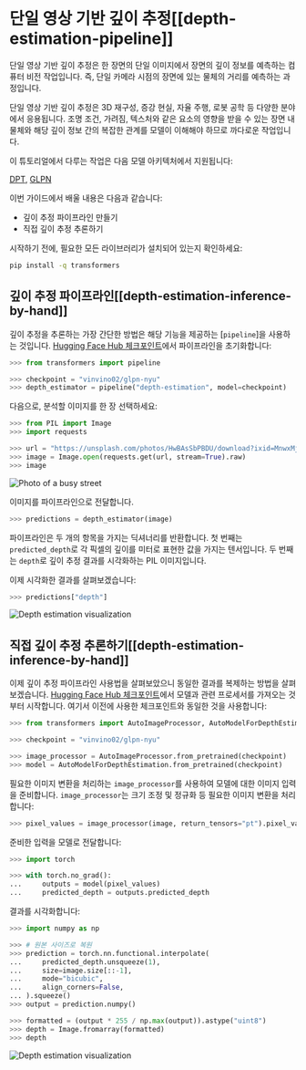<!--Copyright 2023 The HuggingFace Team. All rights reserved.

Licensed under the Apache License, Version 2.0 (the "License"); you may not use this file except in compliance with
the License. You may obtain a copy of the License at

http://www.apache.org/licenses/LICENSE-2.0

Unless required by applicable law or agreed to in writing, software distributed under the License is distributed on
an "AS IS" BASIS, WITHOUT WARRANTIES OR CONDITIONS OF ANY KIND, either express or implied. See the License for the
specific language governing permissions and limitations under the License.

⚠️ Note that this file is in Markdown but contain specific syntax for our doc-builder (similar to MDX) that may not be
rendered properly in your Markdown viewer.

-->

# 단일 영상 기반 깊이 추정[[depth-estimation-pipeline]]

단일 영상 기반 깊이 추정은 한 장면의 단일 이미지에서 장면의 깊이 정보를 예측하는 컴퓨터 비전 작업입니다.
즉, 단일 카메라 시점의 장면에 있는 물체의 거리를 예측하는 과정입니다.

단일 영상 기반 깊이 추정은 3D 재구성, 증강 현실, 자율 주행, 로봇 공학 등 다양한 분야에서 응용됩니다. 
조명 조건, 가려짐, 텍스처와 같은 요소의 영향을 받을 수 있는 장면 내 물체와 해당 깊이 정보 간의 복잡한 관계를 모델이 이해해야 하므로 까다로운 작업입니다.


<Tip>
이 튜토리얼에서 다루는 작업은 다음 모델 아키텍처에서 지원됩니다:

<!--This tip is automatically generated by `make fix-copies`, do not fill manually!-->

[DPT](../model_doc/dpt), [GLPN](../model_doc/glpn)

<!--End of the generated tip-->

</Tip>

이번 가이드에서 배울 내용은 다음과 같습니다:

* 깊이 추정 파이프라인 만들기
* 직접 깊이 추정 추론하기

시작하기 전에, 필요한 모든 라이브러리가 설치되어 있는지 확인하세요:

```bash
pip install -q transformers
```

## 깊이 추정 파이프라인[[depth-estimation-inference-by-hand]]

깊이 추정을 추론하는 가장 간단한 방법은 해당 기능을 제공하는 [`pipeline`]을 사용하는 것입니다.
[Hugging Face Hub 체크포인트](https://hf-mirror.com/models?pipeline_tag=depth-estimation&sort=downloads)에서 파이프라인을 초기화합니다:

```py
>>> from transformers import pipeline

>>> checkpoint = "vinvino02/glpn-nyu"
>>> depth_estimator = pipeline("depth-estimation", model=checkpoint)
```


다음으로, 분석할 이미지를 한 장 선택하세요:

```py
>>> from PIL import Image
>>> import requests

>>> url = "https://unsplash.com/photos/HwBAsSbPBDU/download?ixid=MnwxMjA3fDB8MXxzZWFyY2h8MzR8fGNhciUyMGluJTIwdGhlJTIwc3RyZWV0fGVufDB8MHx8fDE2Nzg5MDEwODg&force=true&w=640"
>>> image = Image.open(requests.get(url, stream=True).raw)
>>> image
```

<div class="flex justify-center">
     <img src="https://hf-mirror.com/datasets/huggingface/documentation-images/resolve/main/transformers/tasks/depth-estimation-example.jpg" alt="Photo of a busy street"/>
</div>

이미지를 파이프라인으로 전달합니다.

```py
>>> predictions = depth_estimator(image)
```

파이프라인은 두 개의 항목을 가지는 딕셔너리를 반환합니다.
첫 번째는 `predicted_depth`로 각 픽셀의 깊이를 미터로 표현한 값을 가지는 텐서입니다.
두 번째는 `depth`로 깊이 추정 결과를 시각화하는 PIL 이미지입니다.

이제 시각화한 결과를 살펴보겠습니다:

```py
>>> predictions["depth"]
```

<div class="flex justify-center">
     <img src="https://hf-mirror.com/datasets/huggingface/documentation-images/resolve/main/transformers/tasks/depth-visualization.png" alt="Depth estimation visualization"/>
</div>

## 직접 깊이 추정 추론하기[[depth-estimation-inference-by-hand]]

이제 깊이 추정 파이프라인 사용법을 살펴보았으니 동일한 결과를 복제하는 방법을 살펴보겠습니다.
[Hugging Face Hub 체크포인트](https://hf-mirror.com/models?pipeline_tag=depth-estimation&sort=downloads)에서 모델과 관련 프로세서를 가져오는 것부터 시작합니다.
여기서 이전에 사용한 체크포인트와 동일한 것을 사용합니다:

```py
>>> from transformers import AutoImageProcessor, AutoModelForDepthEstimation

>>> checkpoint = "vinvino02/glpn-nyu"

>>> image_processor = AutoImageProcessor.from_pretrained(checkpoint)
>>> model = AutoModelForDepthEstimation.from_pretrained(checkpoint)
```

필요한 이미지 변환을 처리하는 `image_processor`를 사용하여 모델에 대한 이미지 입력을 준비합니다.
`image_processor`는 크기 조정 및 정규화 등 필요한 이미지 변환을 처리합니다:

```py
>>> pixel_values = image_processor(image, return_tensors="pt").pixel_values
```

준비한 입력을 모델로 전달합니다:

```py
>>> import torch

>>> with torch.no_grad():
...     outputs = model(pixel_values)
...     predicted_depth = outputs.predicted_depth
```

결과를 시각화합니다:

```py
>>> import numpy as np

>>> # 원본 사이즈로 복원
>>> prediction = torch.nn.functional.interpolate(
...     predicted_depth.unsqueeze(1),
...     size=image.size[::-1],
...     mode="bicubic",
...     align_corners=False,
... ).squeeze()
>>> output = prediction.numpy()

>>> formatted = (output * 255 / np.max(output)).astype("uint8")
>>> depth = Image.fromarray(formatted)
>>> depth
```

<div class="flex justify-center">
     <img src="https://hf-mirror.com/datasets/huggingface/documentation-images/resolve/main/transformers/tasks/depth-visualization.png" alt="Depth estimation visualization"/>
</div>
